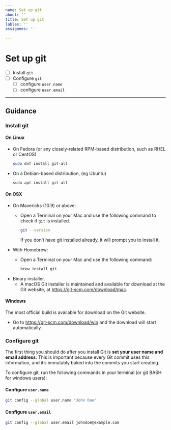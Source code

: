 ```yaml
---
name: Set up git
about: ''
title: Set up git
lables: ''
assignees: ''

---
```

# Set up git

- [ ] Install `git`
- [ ] Configure `git`
    * [ ] configure `user.name`
    * [ ] configure `user.email`

---

## Guidance

### Install git

#### On Linux
- On Fedora (or any closely-related RPM-based distribution, such as RHEL or CentOS)

    ```bash
    sudo dnf install git-all
    ```

- On a Debian-based distribution, (eg Ubuntu)
    
    ```bash
    sudo apt install git-all
    ```

#### On OSX

- On Mavericks (10.9) or above:
    * Open a Terminal on your Mac and use the following command to check if `git` is installed.
    
        ```bash
        git --version
        ```
        If you don’t have git installed already, it will prompt you to install it.
- With Homebrew: 
    * Open a Terminal on your Mac and use the following command:
    
        ```bash
        brew install git
        ```
- Binary installer. 
    * A macOS Git installer is maintained and available for download at the Git website, at https://git-scm.com/download/mac.


#### Windows

The most official build is available for download on the Git website. 
- Go to https://git-scm.com/download/win and the download will start automatically. 

### Configure git

The first thing you should do after you install Git is **set your user name and email address**. This is important because every Git commit uses this information, and it’s immutably baked into the commits you start creating.

To configure git, run the following commands in your terminal (or git BASH for windows users):

#### Configure `user.name`

```bash
git config --global user.name "John Doe"
```

#### Configure `user.email`

```bash
git config --global user.email johndoe@example.com
```
